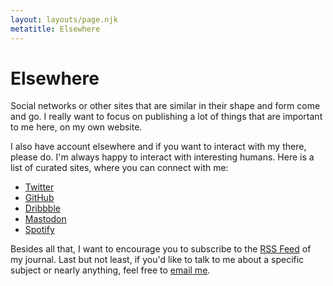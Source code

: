 ```yaml
---
layout: layouts/page.njk
metatitle: Elsewhere
---
```


# Elsewhere

Social networks or other sites that are similar in their shape and form come and go. I really want to focus on publishing a lot of things that are important to me here, on my own website.

I also have account elsewhere and if you want to interact with my there, please do. I'm always happy to interact with interesting humans. Here is a list of curated sites, where you can connect with me:

- [Twitter](https://twitter.com/_coolcut)
- [GitHub](https://github.com/coolcut)
- [Dribbble](https://dribbble.com/coolcut)
- [Mastodon](https://mastodon.social/@coolcut)
- [Spotify](https://open.spotify.com/user/_coolcut)

Besides all that, I want to encourage you to subscribe to the [RSS Feed](/journal/feed.xml) of my journal. Last but not least, if you'd like to talk to me about a specific subject or nearly anything, feel free to [email me](mailto:jan@fruechtl.me).
